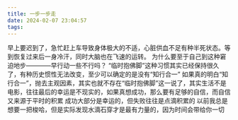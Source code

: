 ```yaml
---
title: 一步一步走
date: 2024-02-07 23:04:57
tags:
---
```

早上要迟到了，急忙赶上车导致身体极大的不适，心脏供血不足有种半死状态。等到恢复过来后一身冷汗，同时大脑也在飞速的运转。
为什么要至于自己到这种窘迫地步————早行动一些不行吗？
“临时抱佛脚”这种习惯其实已经保持很久了，有种历史惯性无法改变，至少可以确定的是没有“知行合一”
如果真的明白“知行合一”，抛去主观因素，其实也就不存在“临时抱佛脚”这一说了，其实生活不是电影，往往最后的幸运是不现实的，如果真想成功，那么要有足够的自信，而自信又来源于平时的积累
成功大部分是幸运的，但失败往往是点滴积累的
以前我总是想要一把梭哈，但是实际发现水滴石穿才是最有力量的，因为时间会带给你一切
